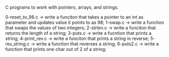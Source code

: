 C programs to work with pointers, arrays, and strings.

0-reset_to_98.c -> write a funciton that takes a pointer to an int as parameter and updates value it points to as 98;
1-swap.c -> write a function that swaps the values of two integers;
2-strlen.c -> write a funciton that returns the length of a string;
3-puts.c -> write a fucntion that prints a string;
4-print_rev.c -> write a funciton that prints a string in reverse;
5-rev_string.c -> write a function that reverses a string;
6-puts2.c -> write a function that prints one char out of 2 of a string;
